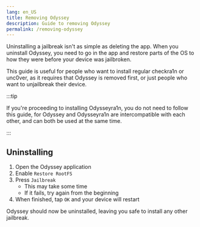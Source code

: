 ```yaml
---
lang: en_US
title: Removing Odyssey
description: Guide to removing Odyssey
permalink: /removing-odyssey
---
```


Uninstalling a jailbreak isn't as simple as deleting the app. When you uninstall Odyssey, you need to go in the app and restore parts of the OS to how they were before your device was jailbroken.

This guide is useful for people who want to install regular checkra1n or unc0ver, as it requires that Odyssey is removed first, or just people who want to unjailbreak their device.

:::tip

If you're proceeding to installing Odysseyra1n, you do not need to follow this guide, for Odyssey and Odysseyra1n are intercompatible with each other, and can both be used at the same time.

:::

## Uninstalling

1. Open the Odyssey application
1. Enable `Restore RootFS`
1. Press `Jailbreak`
    - This may take some time
    - If it fails, try again from the beginning
1. When finished, tap `OK` and your device will restart

Odyssey should now be uninstalled, leaving you safe to install any other jailbreak.
